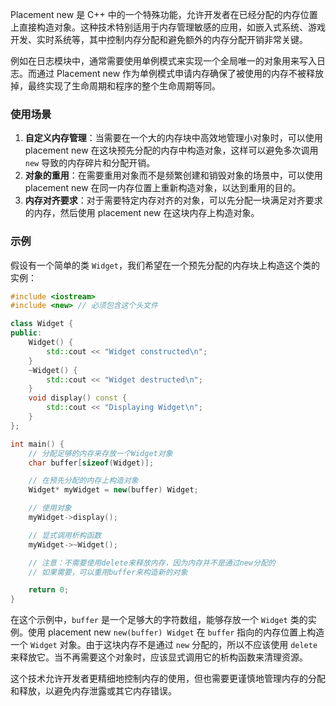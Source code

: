 Placement new 是 C++ 中的一个特殊功能，允许开发者在已经分配的内存位置上直接构造对象。这种技术特别适用于内存管理敏感的应用，如嵌入式系统、游戏开发、实时系统等，其中控制内存分配和避免额外的内存分配开销非常关键。

例如在日志模块中，通常需要使用单例模式来实现一个全局唯一的对象用来写入日志。而通过 Placement new 作为单例模式申请内存确保了被使用的内存不被释放掉，最终实现了生命周期和程序的整个生命周期等同。

### 使用场景

1. **自定义内存管理**：当需要在一个大的内存块中高效地管理小对象时，可以使用 placement new 在这块预先分配的内存中构造对象，这样可以避免多次调用 `new` 导致的内存碎片和分配开销。
2. **对象的重用**：在需要重用对象而不是频繁创建和销毁对象的场景中，可以使用 placement new 在同一内存位置上重新构造对象，以达到重用的目的。
3. **内存对齐要求**：对于需要特定内存对齐的对象，可以先分配一块满足对齐要求的内存，然后使用 placement new 在这块内存上构造对象。

### 示例

假设有一个简单的类 `Widget`，我们希望在一个预先分配的内存块上构造这个类的实例：

```cpp
#include <iostream>
#include <new> // 必须包含这个头文件

class Widget {
public:
    Widget() {
        std::cout << "Widget constructed\n";
    }
    ~Widget() {
        std::cout << "Widget destructed\n";
    }
    void display() const {
        std::cout << "Displaying Widget\n";
    }
};

int main() {
    // 分配足够的内存来存放一个Widget对象
    char buffer[sizeof(Widget)];

    // 在预先分配的内存上构造对象
    Widget* myWidget = new(buffer) Widget;

    // 使用对象
    myWidget->display();

    // 显式调用析构函数
    myWidget->~Widget();

    // 注意：不需要使用delete来释放内存，因为内存并不是通过new分配的
    // 如果需要，可以重用buffer来构造新的对象

    return 0;
}
```

在这个示例中，`buffer` 是一个足够大的字符数组，能够存放一个 `Widget` 类的实例。使用 placement new `new(buffer) Widget` 在 `buffer` 指向的内存位置上构造一个 `Widget` 对象。由于这块内存不是通过 `new` 分配的，所以不应该使用 `delete` 来释放它。当不再需要这个对象时，应该显式调用它的析构函数来清理资源。

这个技术允许开发者更精细地控制内存的使用，但也需要更谨慎地管理内存的分配和释放，以避免内存泄露或其它内存错误。
